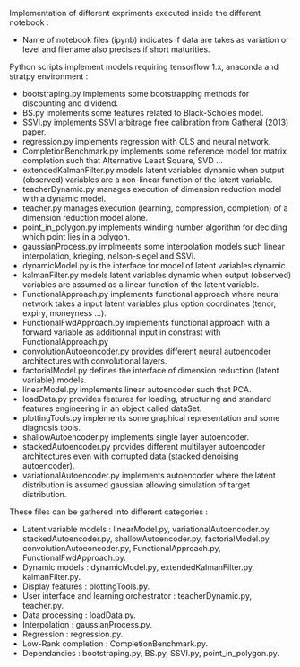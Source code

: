 Implementation of different expriments executed inside the different notebook :
- Name of notebook files (ipynb) indicates if data are takes as variation or level and filename also precises if short maturities.


Python scripts implement models requiring tensorflow 1.x, anaconda and stratpy environment :
- bootstraping.py implements some bootstrapping methods for discounting and dividend.
- BS.py implements some features related to Black-Scholes model.
- SSVI.py implements SSVI arbitrage free calibration from Gatheral (2013) paper.
- regression.py implements regression  with OLS and neural network.
- CompletionBenchmark.py implements some reference model for matrix completion such that Alternative Least Square, SVD ...
- extendedKalmanFilter.py models latent variables dynamic when output (observed) variables are a non-linear function of the latent variable.
- teacherDynamic.py manages execution of dimension reduction model with a dynamic model.
- teacher.py manages execution (learning, compression, completion) of a dimension reduction model alone.
- point_in_polygon.py implements winding number algorithm for deciding which point lies in a polygon.
- gaussianProcess.py implmeents some interpolation models such linear interpolation, krieging, nelson-siegel and SSVI.
- dynamicModel.py is the interface for model of latent variables dynamic.
- kalmanFilter.py models latent variables dynamic when output (observed) variables are assumed as a linear function of the latent variable.
- FunctionalApproach.py implements functional approach where neural network takes a input latent variables plus option coordinates (tenor, expiry, moneyness ...).
- FunctionalFwdApproach.py implements functional approach with a forward variable as additionnal input in constrast with FunctionalApproach.py
- convolutionAutoeoncoder.py provides different neural autoencoder architectures with convolutional layers.
- factorialModel.py defines the interface of dimension reduction (latent variable) models. 
- linearModel.py implements linear autoencoder such that PCA.
- loadData.py provides features for loading, structuring and standard features engineering in an object called dataSet.
- plottingTools.py implements some graphical representation and some diagnosis tools.
- shallowAutoencoder.py implements single layer autoencoder.
- stackedAutoencoder.py provides different multilayer autoencoder architectures even with corrupted data (stacked denoising autoencoder).
- variationalAutoencoder.py implements autoencoder where the latent distribution is assumed gaussian allowing simulation of target distribution.

These files can be gathered into different categories : 
- Latent variable models :  linearModel.py, variationalAutoencoder.py, stackedAutoencoder.py, shallowAutoencoder.py, factorialModel.py, convolutionAutoeoncoder.py, FunctionalApproach.py, FunctionalFwdApproach.py.
- Dynamic models : dynamicModel.py, extendedKalmanFilter.py, kalmanFilter.py.
- Display features : plottingTools.py.
- User interface and learning orchestrator : teacherDynamic.py, teacher.py.
- Data processing : loadData.py.
- Interpolation : gaussianProcess.py.
- Regression : regression.py.
- Low-Rank completion : CompletionBenchmark.py.
- Dependancies : bootstraping.py, BS.py, SSVI.py, point_in_polygon.py.

